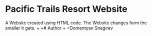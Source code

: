 # Pacific Trails Resort Website
  A Website created using HTML code. The Website changes form the smaller it gets.
 +
 +# Author
 +
 +Domentyan Snegirev
